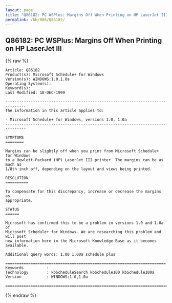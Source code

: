 ```yaml
---
layout: page
title: "Q86182: PC WSPlus: Margins Off When Printing on HP LaserJet III"
permalink: /kb/086/Q86182/
---
```


## Q86182: PC WSPlus: Margins Off When Printing on HP LaserJet III

{% raw %}

	Article: Q86182
	Product(s): Microsoft Schedule+ for Windows
	Version(s): WINDOWS:1.0,1.0a
	Operating System(s): 
	Keyword(s): 
	Last Modified: 18-DEC-1999
	
	-------------------------------------------------------------------------------
	The information in this article applies to:
	
	- Microsoft Schedule+ for Windows, versions 1.0, 1.0a 
	-------------------------------------------------------------------------------
	
	SYMPTOMS
	========
	
	Margins can be slightly off when you print from Microsoft Schedule+ for Windows
	to a Hewlett-Packard (HP) LaserJet III printer. The margins can be as much as
	1/8th inch off, depending on the layout and views being printed.
	
	RESOLUTION
	==========
	
	To compensate for this discrepancy, increase or decrease the margins as
	appropriate.
	
	STATUS
	======
	
	Microsoft has confirmed this to be a problem in versions 1.0 and 1.0a of
	Microsoft Schedule+ for Windows. We are researching this problem and will post
	new information here in the Microsoft Knowledge Base as it becomes available.
	
	Additional query words: 1.00 1.00a schedule plus
	
	======================================================================
	Keywords          :  
	Technology        : kbScheduleSearch kbSchedule100 kbSchedule100a
	Version           : WINDOWS:1.0,1.0a
	
	=============================================================================
	

{% endraw %}
